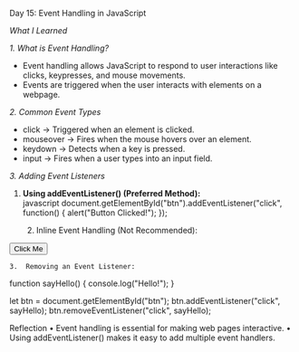 
Day 15: Event Handling in JavaScript  

*What I Learned*  

*1. What is Event Handling?*  
- Event handling allows JavaScript to respond to user interactions like clicks, keypresses, and mouse movements.  
- Events are triggered when the user interacts with elements on a webpage.  

*2. Common Event Types*  
- click → Triggered when an element is clicked.  
- mouseover → Fires when the mouse hovers over an element.  
- keydown → Detects when a key is pressed.  
- input → Fires when a user types into an input field.  


*3. Adding Event Listeners*  
1. **Using addEventListener() (Preferred Method):**  
   javascript
   document.getElementById("btn").addEventListener("click", function() {
       alert("Button Clicked!");
   });

	2.	Inline Event Handling (Not Recommended):

<button onclick="alert('Clicked!')">Click Me</button>


	3.	Removing an Event Listener:

function sayHello() {
    console.log("Hello!");
}

let btn = document.getElementById("btn");
btn.addEventListener("click", sayHello);
btn.removeEventListener("click", sayHello);

Reflection
	•	Event handling is essential for making web pages interactive.
	•	Using addEventListener() makes it easy to add multiple event handlers.

